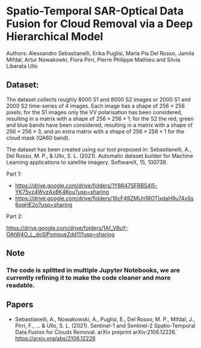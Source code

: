 # Spatio-Temporal SAR-Optical Data Fusion for Cloud Removal via a Deep Hierarchical Model

Authors: Alessandro Sebastianelli, Erika Puglisi, Maria Pia Del Rosso, Jamila Mifdal, Artur Nowakowki, Fiora Pirri, Pierre Philippe Mathieu and Silvia Liberata Ullo

## Dataset:
The dataset collects roughly 8000 S1 and 8000 S2 images or 2000 S1 and 2000 S2 time-series of 4 images. Each image has a shape of $256 \times 256$ pixels; for the S1 images only the VV polarisation has been considered, resulting in a matrix with a shape of $256\times 256 \times 1$; for the S2 the red, green and blue bands have been considered, resulting in a matrix with a shape of $256\times 256 \times 3$, and an extra matrix with a shape of $256\times 256 \times 1$ for the cloud mask (QA60 band).

The dataset has been created using our tool proposed in: Sebastianelli, A., Del Rosso, M. P., & Ullo, S. L. (2021). Automatic dataset builder for Machine Learning applications to satellite imagery. SoftwareX, 15, 100739.


Part 1:

- https://drive.google.com/drive/folders/1Y8647SFRBS4l5-YK75yz4WyzAx8K4Kou?usp=sharing
- https://drive.google.com/drive/folders/16cF49ZMUn1ROTIxdaH9u74xSs6oqHE2o?usp=sharing

Part 2:

https://drive.google.com/drive/folders/1Af_V8uY-OAtW4O_L_doSlPsmpueZdd11?usp=sharing

## Note
### The code is splitted in multiple Jupyter Notebooks, we are currently refining it to make the code cleaner and more readable.

## Papers
- Sebastianelli, A., Nowakowski, A., Puglisi, E., Del Rosso, M. P., Mifdal, J., Pirri, F., ... & Ullo, S. L. (2021). Sentinel-1 and Sentinel-2 Spatio-Temporal Data Fusion for Clouds Removal. arXiv preprint arXiv:2106.12226. https://arxiv.org/abs/2106.12226 
